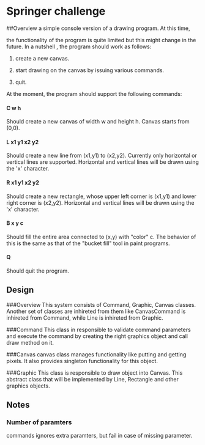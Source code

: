 # Springer challenge 
##Overview
a simple console version of a drawing program. At this time,

the functionality of the program is quite limited but this might change in the future. In a nutshell , the program should work as follows:

1. create a new canvas.

2. start drawing on the canvas by issuing various commands.

3. quit.

At the moment, the program should support the following commands:

#### **C w h** 
Should create a new canvas of width w and height h. Canvas starts from (0,0).

#### **L x1 y1 x2 y2** 
Should create a new line from (x1,y1) to (x2,y2). Currently only horizontal or vertical lines are supported. Horizontal and vertical lines will be drawn using the 'x' character.

#### **R x1 y1 x2 y2** 
Should create a new rectangle, whose upper left corner is (x1,y1) and lower right corner is (x2,y2). Horizontal and vertical lines will be drawn using the 'x' character.

#### **B x y c** 
Should fill the entire area connected to (x,y) with "color" c. The behavior of this is the same as that of the "bucket fill" tool in paint programs.

#### Q 
Should quit the program.



## Design
###Overview
This system consists of Command, Graphic, Canvas classes. Another set of classes are inhireted from them like CanvasCommand is inhireted from Command, while Line is inhireted from Graphic.

###Command
This class in responsible to validate command parameters and execute the command by creating the right graphics object and call draw method on it.

###Canvas
canvas class manages functionality like putting and getting pixels. It also provides singleton functionality for this object.

###Graphic
This class is responsible to draw object into Canvas. This abstract class that will be implemented by Line, Rectangle and other graphics objects.


## Notes
### Number of paramters
commands ignores extra paramters, but fail in case of missing parameter.
